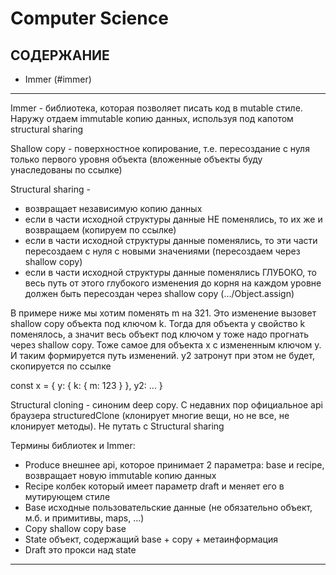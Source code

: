 # Computer Science

## СОДЕРЖАНИЕ
- Immer (#immer)

___________________________________________________________________________________________________
Immer - библиотека, которая позволяет писать код в mutable стиле. Наружу отдаем immutable копию данных, используя под капотом structural sharing

Shallow copy - поверхностное копирование, т.е. пересоздание с нуля только первого уровня объекта (вложенные объекты буду унаследованы по ссылке)

Structural sharing -
- возвращает независимую копию данных
- если в части исходной структуры данные НЕ поменялись, то их же и возвращаем (копируем по ссылке)
- если в части исходной структуры данные поменялись, то эти части пересоздаем с нуля с новыми значениями (пересоздаем через shallow copy)
- если в части исходной структуры данные поменялись ГЛУБОКО, то весь путь от этого глубокого изменения до корня на каждом уровне должен быть пересоздан через shallow copy (.../Object.assign)

В примере ниже мы хотим поменять m на 321. Это изменение вызовет shallow copy объекта под ключом k. Тогда для объекта y свойство k поменялось, а значит весь объект под ключом y тоже надо прогнать через shallow copy. Тоже самое для объекта x с измененным ключом y. И таким формируется путь изменений. y2 затронут при этом не будет, скопируется по ссылке

const x = {
    y: {
        k: {
            m: 123
        }
    },
    y2: ...
}

Structural cloning -  синоним deep copy. С недавних пор официальное api браузера structuredClone (клонирует многие вещи, но не все, не клонирует методы). Не путать с Structural sharing

Термины библиотек и Immer:
- Produce внешнее api, которое принимает 2 параметра: base и recipe, возвращает новую immutable копию данных
- Recipe колбек который имеет параметр draft и меняет его в мутирующем стиле
- Base исходные пользовательские данные (не обязательно объект, м.б. и примитивы, maps, ...)
- Copy shallow copy base
- State объект, содержащий base + copy + метаинформация
- Draft это прокси над state

________________________________________________________________________________________________________

